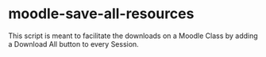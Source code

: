 moodle-save-all-resources
=========================

This script is meant to facilitate the downloads on a Moodle Class by adding a Download All button to every Session.
